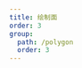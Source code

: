 ```yaml
---
title: 绘制面
order: 3
group:
  path: /polygon
  order: 3
---
```


<code src="./demo/drawpolygon.tsx" compact="true" defaultShowCode="true"></code>

